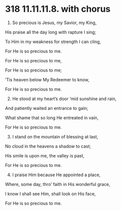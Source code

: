 # 318 11.11.11.8. with chorus

1.  So precious is Jesus, my Savior, my King,

His praise all the day long with rapture I sing;

To Him in my weakness for strength I can cling,

For He is so precious to me.

For He is so precious to me,

For He is so precious to me;

’Tis heaven below My Redeemer to know,

For He is so precious to me.

2.  He stood at my heart’s door ‘mid sunshine and rain,

And patiently waited an entrance to gain;

What shame that so long He entreated in vain,

For He is so precious to me.

3.  I stand on the mountain of blessing at last,

No cloud in the heavens a shadow to cast;

His smile is upon me, the valley is past,

For He is so precious to me.

4.  I praise Him because He appointed a place,

Where, some day, thro’ faith in His wonderful grace,

I know I shall see Him, shall look on His face,

For He is so precious to me.

